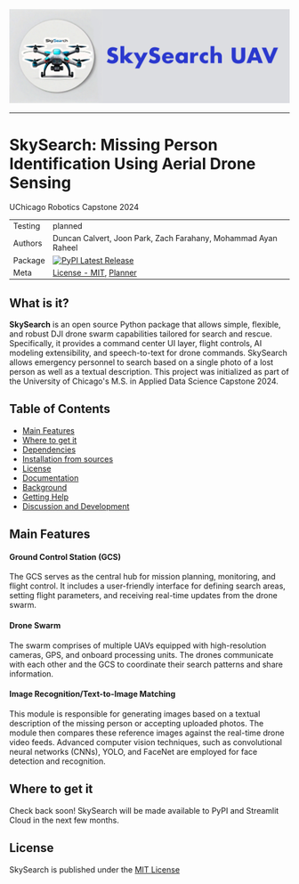 <picture align="left">
  <source media="(prefers-color-scheme: dark)" srcset="media/images/SkySearch_Logos/SkySearchLogo5_WithText.png">
  <img alt="SkySearch Logo" src="media/images/SkySearch_Logos/SkySearchLogo5_WithText.png">
</picture>

-------------
# SkySearch: Missing Person Identification Using Aerial Drone Sensing
UChicago Robotics Capstone 2024

| | |
| --- | --- |
| Testing | planned |
| Authors | Duncan Calvert, Joon Park, Zach Farahany, Mohammad Ayan Raheel|
| Package | [![PyPI Latest Release](https://img.shields.io/pypi/v/pandas.svg)](https://pypi.org)|
| Meta | [License - MIT](https://github.com/DonutsDuncan/SkySearch_UAV/blob/main/LICENSE), [Planner](https://tasks.office.com/uchicagoedu.onmicrosoft.com/en-US/Home/Planner/#/plantaskboard?groupId=628cb9c8-9d50-4637-bf24-97c6dc69dcd0&planId=NsaYBJB_O0yTWmSdtJf0t2QAHnMA) |


## What is it?

**SkySearch** is an open source Python package that allows simple, flexible, and robust DJI drone swarm capabilities tailored for search and rescue. Specifically, it provides a command center UI layer, flight controls, AI modeling extensibility, and speech-to-text for drone commands. SkySearch allows emergency personnel to search based on a single photo of a lost person as well as a textual description. This project was initialized as part of the University of Chicago's M.S. in Applied Data Science Capstone 2024.

## Table of Contents

- [Main Features](#main-features)
- [Where to get it](#where-to-get-it)
- [Dependencies](#dependencies)
- [Installation from sources](#installation-from-sources)
- [License](#license)
- [Documentation](#documentation)
- [Background](#background)
- [Getting Help](#getting-help)
- [Discussion and Development](#discussion-and-development)

## Main Features

#### Ground Control Station (GCS)
The GCS serves as the central hub for mission planning, monitoring, and flight control. It includes a user-friendly interface for defining search areas, setting flight parameters, and receiving real-time updates from the drone swarm.

#### Drone Swarm
The swarm comprises of multiple UAVs equipped with high-resolution cameras, GPS, and onboard processing units. The drones communicate with each other and the GCS to coordinate their search patterns and share information.

#### Image Recognition/Text-to-Image Matching
This module is responsible for generating images based on a textual description of the missing person or accepting uploaded photos. The module then compares these reference images against the real-time drone video feeds. Advanced computer vision techniques, such as convolutional neural networks (CNNs), YOLO, and FaceNet are employed for face detection and recognition. 

## Where to get it

Check back soon! SkySearch will be made available to PyPI and Streamlit Cloud in the next few months.

## License

SkySearch is published under the [MIT License](https://github.com/DonutsDuncan/SkySearch_UAV/blob/main/LICENSE)



